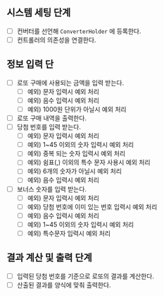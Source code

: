 ## 시스템 세팅 단계
- [ ] 컨버터를 선언해 `ConverterHolder` 에 등록한다.
- [ ] 컨트롤러의 의존성을 연결한다.

## 정보 입력 단
- [ ] 로또 구매에 사용되는 금액을 입력 받는다.
  - [ ] 예외) 문자 입력시 예외 처리
  - [ ] 예외) 음수 입력시 예외 처리
  - [ ] 예외) 1000원 단위가 아닐시 예외 처리
- [ ] 로또 구매 내역을 출력한다.
- [ ] 당첨 번호를 입력 받는다.
  - [ ] 예외) 문자 입력시 예외 처리
  - [ ] 예외) 1~45 이외의 숫자 입력시 예외 처리
  - [ ] 예외) 중복 되는 숫자 입력시 예외 처리
  - [ ] 예외) 쉼표(,) 이외의 특수 문자 사용시 예외 처리
  - [ ] 예외) 6개의 숫자가 아닐시 예외 처리
  - [ ] 예외) 음수 입력시 예외 처리
- [ ] 보너스 숫자를 입력 받는다.
  - [ ] 예외) 문자 입력시 예외 처리
  - [ ] 예외) 당첨 번호에 이미 있는 번호 입력시 예외 처리
  - [ ] 예외) 음수 입력시 예외 처리
  - [ ] 예외) 1~45 이외의 숫자 입력시 예외 처리
  - [ ] 예외) 특수문자 입력시 예외 처리

## 결과 계산 및 출력 단계
- [ ] 입력된 당첨 번호를 기준으로 로또의 결과를 계산한다.
- [ ] 산출된 결과를 양식에 맞춰 출력한다.